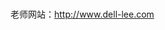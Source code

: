 <!--
 * @Author: qixin qixin2@delant.com.cn
 * @Date: 2022-05-16 17:43:57
 * @LastEditors: qixin qixin2@delant.com.cn
 * @LastEditTime: 2022-05-16 17:44:13
 * @FilePath: /imooc-webpack/README.md
 * @Description: 这是默认设置,请设置`customMade`, 打开koroFileHeader查看配置 进行设置: https://github.com/OBKoro1/koro1FileHeader/wiki/%E9%85%8D%E7%BD%AE
-->
###
老师网站：http://www.dell-lee.com